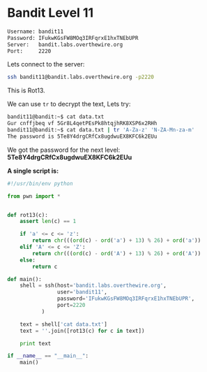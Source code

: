 # Bandit Level 11

```bash
Username: bandit11
Password: IFukwKGsFW8MOq3IRFqrxE1hxTNEbUPR
Server:   bandit.labs.overthewire.org
Port:     2220
```

Lets connect to the server:
```bash
ssh bandit11@bandit.labs.overthewire.org -p2220
```

This is Rot13.

We can use ```tr``` to decrypt the text, Lets try:
```bash
bandit11@bandit:~$ cat data.txt 
Gur cnffjbeq vf 5Gr8L4qetPEsPk8htqjhRK8XSP6x2RHh
bandit11@bandit:~$ cat data.txt | tr 'A-Za-z' 'N-ZA-Mn-za-m'
The password is 5Te8Y4drgCRfCx8ugdwuEX8KFC6k2EUu
```

We got the password for the next level: **5Te8Y4drgCRfCx8ugdwuEX8KFC6k2EUu**

**A single script is:**
```python
#!/usr/bin/env python

from pwn import *


def rot13(c):
    assert len(c) == 1

    if 'a' <= c <= 'z':
        return chr(((ord(c) - ord('a') + 13) % 26) + ord('a'))
    elif 'A' <= c <= 'Z':
        return chr(((ord(c) - ord('A') + 13) % 26) + ord('A'))
    else:
        return c

def main():
    shell = ssh(host='bandit.labs.overthewire.org',
                user='bandit11',
                password='IFukwKGsFW8MOq3IRFqrxE1hxTNEbUPR',
                port=2220
           )

    text = shell['cat data.txt']
    text = ''.join([rot13(c) for c in text])

    print text

if __name__ == "__main__":
    main()
```